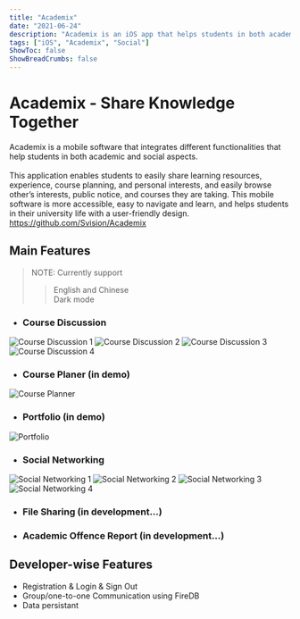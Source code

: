 ```yaml
---
title: "Academix"
date: "2021-06-24"
description: "Academix is an iOS app that helps students in both academic and social aspects."
tags: ["iOS", "Academix", "Social"]
ShowToc: false
ShowBreadCrumbs: false
---
```


# Academix - Share Knowledge Together

Academix is a mobile software that integrates different functionalities that help students in both academic and social aspects.
\
\
This application enables students to easily share learning resources, experience, course planning, and personal interests, and easily browse other’s interests, public notice, and courses they are taking. This mobile software is more accessible, easy to navigate and learn, and helps students in their university life with a user-friendly design. https://github.com/Svision/Academix

## Main Features
> NOTE: Currently support 
>> English and Chinese\
>> Dark mode

- ### Course Discussion
![Course Discussion 1](https://user-images.githubusercontent.com/12111913/150666662-7d8a5f8c-c32d-4229-8ed8-e7cd72610e25.PNG)
![Course Discussion 2](https://user-images.githubusercontent.com/12111913/150666698-e51f8a39-2308-4ef8-9267-20530ec05572.PNG)
![Course Discussion 3](https://user-images.githubusercontent.com/12111913/151277207-f823812d-de9d-411d-be22-ae88f4f099f0.PNG)
![Course Discussion 4](https://user-images.githubusercontent.com/12111913/150666731-96351d0b-b1bb-4781-b33e-7cb4f25fc400.PNG)


- ### Course Planer (in demo)
![Course Planner](https://user-images.githubusercontent.com/12111913/150667005-78464ac5-c0d4-4f2d-913a-f5b02e3826a5.PNG)


- ### Portfolio (in demo)
![Portfolio](https://user-images.githubusercontent.com/12111913/150666998-597c3a24-59e9-47af-9065-894a04c100e8.PNG)

- ### Social Networking
![Social Networking 1](https://user-images.githubusercontent.com/12111913/150667013-b4741328-06ae-49cd-a7f7-7bec2cb331f5.PNG)
![Social Networking 2](https://user-images.githubusercontent.com/12111913/150667014-3cd8becb-6d22-4dff-83a4-066722063255.PNG)
![Social Networking 3](https://user-images.githubusercontent.com/12111913/151277255-6f2d46e1-6519-4ab7-ae81-75b97fc986e7.PNG)
![Social Networking 4](https://user-images.githubusercontent.com/12111913/150667047-eacbefc9-d9cc-4ce6-a293-f18cda088bbb.PNG)



- ### File Sharing (in development...)

- ### Academic Offence Report (in development...)

## Developer-wise Features
- Registration & Login & Sign Out
- Group/one-to-one Communication using FireDB
- Data persistant
